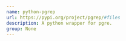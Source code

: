 ```yaml
---
name: python-pgrep
url: https://pypi.org/project/pgrep/#files
description: A python wrapper for pgre.
group: None
---
```

